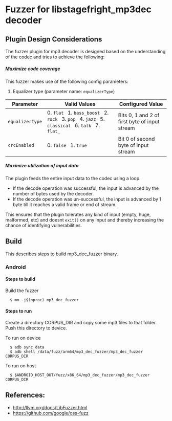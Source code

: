 # Fuzzer for libstagefright_mp3dec decoder

## Plugin Design Considerations
The fuzzer plugin for mp3 decoder is designed based on the understanding of the
codec and tries to achieve the following:

##### Maximize code coverage

This fuzzer makes use of the following config parameters:
1. Equalizer type (parameter name: `equalizerType`)

| Parameter| Valid Values| Configured Value|
|------------- |-------------| ----- |
| `equalizerType` | 0. `flat ` 1. `bass_boost ` 2. `rock ` 3. `pop ` 4. `jazz ` 5. `classical ` 6. `talk ` 7. `flat_ ` | Bits 0, 1 and 2 of first byte of input stream |
| `crcEnabled` | 0. `false ` 1. `true `| Bit 0 of second byte of input stream |

##### Maximize utilization of input data
The plugin feeds the entire input data to the codec using a loop.
 * If the decode operation was successful, the input is advanced by the number
   of bytes used by the decoder.
 * If the decode operation was un-successful, the input is advanced by 1 byte
   till it reaches a valid frame or end of stream.

This ensures that the plugin tolerates any kind of input (empty, huge,
malformed, etc) and doesnt `exit()` on any input and thereby increasing the
chance of identifying vulnerabilities.

## Build

This describes steps to build mp3_dec_fuzzer binary.

### Android

#### Steps to build
Build the fuzzer
```
  $ mm -j$(nproc) mp3_dec_fuzzer
```

#### Steps to run
Create a directory CORPUS_DIR and copy some mp3 files to that folder.
Push this directory to device.

To run on device
```
  $ adb sync data
  $ adb shell /data/fuzz/arm64/mp3_dec_fuzzer/mp3_dec_fuzzer CORPUS_DIR
```
To run on host
```
  $ $ANDROID_HOST_OUT/fuzz/x86_64/mp3_dec_fuzzer/mp3_dec_fuzzer CORPUS_DIR
```

## References:
 * http://llvm.org/docs/LibFuzzer.html
 * https://github.com/google/oss-fuzz
